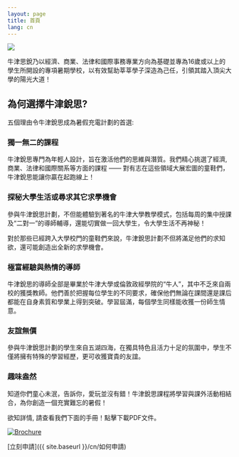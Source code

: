```yaml
---
layout: page
title: 首頁
lang: cn
---
```


![](https://dl.dropboxusercontent.com/u/516841/GlobalME/ox1.jpg)

<p class="lead">

牛津思銳乃以經濟、商業、法律和國際事務專業方向為基礎並專為16歲或以上的學生所開設的專項暑期學校，以有效幫助莘莘學子深造為己任，引領其踏入頂尖大學的陽光大道！
</p>

## 為何選擇牛津銳思?

五個理由令牛津銳思成為暑假充電計劃的首選:

### 獨一無二的課程

牛津銳思專門為年輕人設計，旨在激活他們的思維與潛質。我們精心挑選了經濟,商業、法律和國際關系等方面的課程 —— 對有志在這些領域大展宏圖的童鞋們，牛津銳思能讓你贏在起跑線上！

### 探秘大學生活或尋求其它求學機會

參與牛津銳思計劃，不但能體驗到著名的牛津大學教學模式，包括每周的集中授課及“二對一”的導師輔導，還能切實做一回大學生，令大學生活不再神秘！

對於那些已經跨入大學校門的童鞋們來說，牛津銳思計劃不但將滿足他們的求知欲，還可能創造出全新的求學機會。

### 極富經驗與熱情的導師

牛津銳思的導師全部是畢業於牛津大學或倫敦政經學院的“牛人”，其中不乏來自兩校的獲獎教師。他們善於把握每位學生的不同要求，確保他們無論在課間還是課后都能在自身素質和學業上得到突破。學習屆滿，每個學生同樣能收獲一份師生情意。

### 友誼無價

參與牛津銳思計劃的學生來自五湖四海，在獨具特色且活力十足的氛圍中，學生不僅將擁有特殊的學習經歷，更可收獲寶貴的友誼。

### 趣味盎然

知道你們童心未泯，告訴你，愛玩並沒有錯！牛津銳思課程將學習與課外活動相結合，為你創造一個充實難忘的暑假！ 

<p class="message">
欲知詳情, 請查看我們下面的手冊！點擊下載PDF文件。
</p>

[![Brochure](https://dl.dropboxusercontent.com/u/516841/GlobalME/bookletc.png)](https://dl.dropboxusercontent.com/u/516841/GlobalME/The%20Oxford%20Spires%20brochure%20%28Chinese%29.pdf)

[立刻申請]({{ site.baseurl }}/cn/如何申請)
